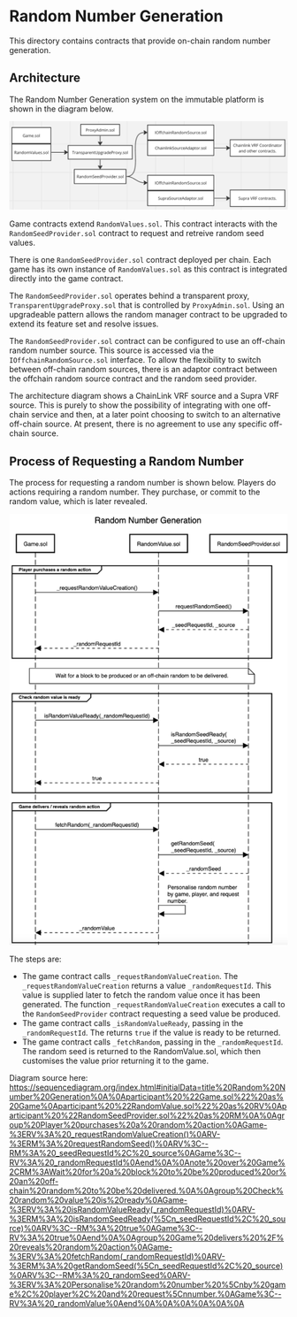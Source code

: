 # Random Number Generation

This directory contains contracts that provide on-chain random number generation.

## Architecture

The Random Number Generation system on the immutable platform is shown in the diagram below.

![Random number genration](./random-architecture.png)

Game contracts extend ```RandomValues.sol```. This contract interacts with the ```RandomSeedProvider.sol``` contract to request and retreive random seed values. 

There is one ```RandomSeedProvider.sol``` contract deployed per chain. Each game has its own instance of ```RandomValues.sol``` as this contract is integrated directly into the game contract. 

The ```RandomSeedProvider.sol``` operates behind a transparent proxy, ```TransparentUpgradeProxy.sol``` that is controlled by ```ProxyAdmin.sol```. Using an upgradeable pattern allows the random manager contract to be upgraded to extend its feature set and resolve issues. 

The ```RandomSeedProvider.sol``` contract can be configured to use an off-chain random number source. This source is accessed via the ```IOffchainRandomSource.sol``` interface. To allow the flexibility to switch between off-chain random sources, there is an adaptor contract between the offchain random source contract and the random seed provider.

The architecture diagram shows a ChainLink VRF source and a Supra VRF source. This is purely to show the possibility of integrating with one off-chain service and then, at a later point choosing to switch to an alternative off-chain source. At present, there is no agreement to use any specific off-chain source.



## Process of Requesting a Random Number

The process for requesting a random number is shown below. Players do actions requiring a random number. They purchase, or commit to the random value, which is later revealed. 

![Random number genration](./random-sequence.png)

The steps are:

* The game contract calls ```_requestRandomValueCreation```.
The ```_requestRandomValueCreation``` returns a value ```_randomRequestId```. This value is supplied later to fetch the random value once it has been generated. The function ```_requestRandomValueCreation``` executes a call to the ```RandomSeedProvider``` contract requesting a seed value be produced.
* The game contract calls ```_isRandomValueReady```, passing in the ```_randomRequestId```. The returns ```true``` if the value is ready to be returned.
* The game contract calls ```_fetchRandom```, passing in the ```_randomRequestId```. The random seed is returned to the RandomValue.sol, which then customises the value prior returning it to the game.


Diagram source here: https://sequencediagram.org/index.html#initialData=title%20Random%20Number%20Generation%0A%0Aparticipant%20%22Game.sol%22%20as%20Game%0Aparticipant%20%22RandomValue.sol%22%20as%20RV%0Aparticipant%20%22RandomSeedProvider.sol%22%20as%20RM%0A%0Agroup%20Player%20purchases%20a%20random%20action%0AGame-%3ERV%3A%20_requestRandomValueCreation()%0ARV-%3ERM%3A%20requestRandomSeed()%0ARV%3C--RM%3A%20_seedRequestId%2C%20_source%0AGame%3C--RV%3A%20_randomRequestId%0Aend%0A%0Anote%20over%20Game%2CRM%3AWait%20for%20a%20block%20to%20be%20produced%20or%20an%20off-chain%20random%20to%20be%20delivered.%0A%0Agroup%20Check%20random%20value%20is%20ready%0AGame-%3ERV%3A%20isRandomValueReady(_randomRequestId)%0ARV-%3ERM%3A%20isRandomSeedReady(%5Cn_seedRequestId%2C%20_source)%0ARV%3C--RM%3A%20true%0AGame%3C--RV%3A%20true%0Aend%0A%0Agroup%20Game%20delivers%20%2F%20reveals%20random%20action%0AGame-%3ERV%3A%20fetchRandom(_randomRequestId)%0ARV-%3ERM%3A%20getRandomSeed(%5Cn_seedRequestId%2C%20_source)%0ARV%3C--RM%3A%20_randomSeed%0ARV-%3ERV%3A%20Personalise%20random%20number%20%5Cnby%20game%2C%20player%2C%20and%20request%5Cnnumber.%0AGame%3C--RV%3A%20_randomValue%0Aend%0A%0A%0A%0A%0A%0A